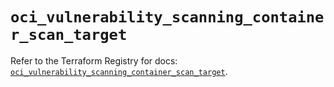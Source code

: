 # `oci_vulnerability_scanning_container_scan_target`

Refer to the Terraform Registry for docs: [`oci_vulnerability_scanning_container_scan_target`](https://registry.terraform.io/providers/hashicorp/oci/7.19.0/docs/resources/vulnerability_scanning_container_scan_target).
